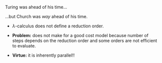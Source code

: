 Turing was ahead of his time...

...but Church was <a class="highlight-blue">*way*</a> ahead of his time.

+ $\lambda$-calculus does not define a reduction order.

+ **Problem:** does not make for a good cost model because 
number of steps depends on the reduction order and 
some orders are not efficient to evaluate.

+ **Virtue:** it is inherently parallel!! 

